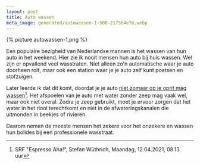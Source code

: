 ```yaml
---
layout: post
title: Auto wassen
meta_image: generated/autowassen-1-500-2175b4e78.webp
---
```


{% picture autowassen-1.png %}

Een populaire bezigheid van Nederlandse mannen is het wassen van hun auto in het weekend. Hier zie ik nooit mensen hun auto bij huis wassen. Wel zijn er opvallend veel wasstraten. Niet alleen zo'n automatische waar je auto doorheen rolt, maar ook een station waar je je auto zelf kunt poetsen en stofzuigen.

Later leerde ik dat dit komt, doordat je je auto [niet zomaar op je oprit mag wassen](https://www.srf.ch/sendungen/kassensturz-espresso/services/espresso-aha/espresso-aha-darf-ich-mein-auto-zu-hause-waschen)[^1]. Het afspoelen van je auto met water zonder zeep mag vaak wel, maar ook niet overal. Zodra je zeep gebruikt, moet je ervoor zorgen dat het water in het riool terechtkomt en niet in de afwateringskanalen die uitmonden in beekjes of rivieren.

Daarom nemen de meeste mensen het zekere voor het onzekere en wassen hun bolides bij een professionele wasstraat.

[^1]: SRF "Espresso Aha!", Stefan Wüthrich, Maandag, 12.04.2021, 08.13 uur
